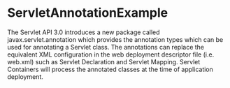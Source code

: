 # ServletAnnotationExample

The Servlet API 3.0 introduces a new package called javax.servlet.annotation which provides the annotation types which can be used for annotating a Servlet class. The annotations can replace the equivalent XML configuration in the web deployment descriptor file (i.e. web.xml) such as Servlet Declaration and Servlet Mapping. Servlet Containers will process the annotated classes at the time of application deployment.
